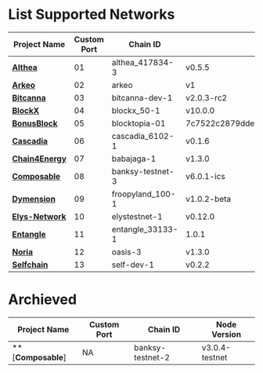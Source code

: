 # List Supported Networks

|Project Name|Custom Port|Chain ID|Node Version|
|------------|-----------|--------|------------|
|**[**Althea**](https://github.com/hexskrt/testnet_installation/tree/main/Althea)**|01|althea_417834-3|v0.5.5|
|**[**Arkeo**](https://github.com/hexskrt/testnet_installation/tree/main/Arkeo)**|02|arkeo|v1|
|**[**Bitcanna**](https://github.com/hexskrt/testnet_installation/tree/main/Bitcanna)**|03|bitcanna-dev-1|v2.0.3-rc2|
|**[**BlockX**](https://github.com/hexskrt/testnet_installation/tree/main/BlockX)**|04|blockx_50-1|v10.0.0|
|**[**BonusBlock**](https://github.com/hexskrt/testnet_installation/tree/main/BonusBlock)**|05|blocktopia-01|7c7522c2879ddeaa4ca72d7c1367d18a96d41741|
|**[**Cascadia**](https://github.com/hexskrt/testnet_installation/tree/main/Cascadia)**|06|cascadia_6102-1|v0.1.6|
|**[**Chain4Energy**](https://github.com/hexskrt/testnet_installation/tree/main/Chain4Energy)**|07|babajaga-1|v1.3.0|
|**[**Composable**](https://github.com/hexskrt/testnet_installation/tree/main/Composable)**|08|banksy-testnet-3|v6.0.1-ics|
|**[**Dymension**](https://github.com/hexskrt/testnet_installation/tree/main/Dymension)**|09|froopyland_100-1|v1.0.2-beta
|**[**Elys-Network**](https://github.com/hexskrt/testnet_installation/tree/main/Elys-Network)**|10|elystestnet-1|v0.12.0|
|**[**Entangle**](https://github.com/hexskrt/testnet_installation/tree/main/Entangle)**|11|entangle_33133-1|1.0.1|
|**[**Noria**](https://github.com/hexskrt/testnet_installation/tree/main/Noria)**|12|oasis-3|v1.3.0|
|**[**Selfchain**](https://github.com/hexskrt/testnet_installation/tree/main/Selfchain)**|13|self-dev-1|v0.2.2

# Archieved
|Project Name|Custom Port|Chain ID|Node Version|
|------------|-----------|--------|------------|
|**[**Composable**]|NA|banksy-testnet-2|v3.0.4-testnet|

